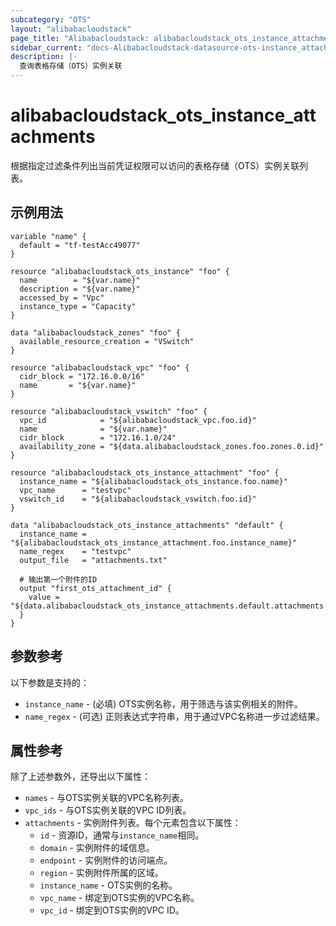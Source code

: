```yaml
---
subcategory: "OTS"
layout: "alibabacloudstack"
page_title: "Alibabacloudstack: alibabacloudstack_ots_instance_attachments"
sidebar_current: "docs-Alibabacloudstack-datasource-ots-instance_attachments"
description: |- 
  查询表格存储（OTS）实例关联
---
```


# alibabacloudstack_ots_instance_attachments

根据指定过滤条件列出当前凭证权限可以访问的表格存储（OTS）实例关联列表。

## 示例用法

```hcl
variable "name" {
  default = "tf-testAcc49077"
}

resource "alibabacloudstack_ots_instance" "foo" {
  name        = "${var.name}"
  description = "${var.name}"
  accessed_by = "Vpc"
  instance_type = "Capacity"
}

data "alibabacloudstack_zones" "foo" {
  available_resource_creation = "VSwitch"
}

resource "alibabacloudstack_vpc" "foo" {
  cidr_block = "172.16.0.0/16"
  name       = "${var.name}"
}

resource "alibabacloudstack_vswitch" "foo" {
  vpc_id            = "${alibabacloudstack_vpc.foo.id}"
  name              = "${var.name}"
  cidr_block        = "172.16.1.0/24"
  availability_zone = "${data.alibabacloudstack_zones.foo.zones.0.id}"
}

resource "alibabacloudstack_ots_instance_attachment" "foo" {
  instance_name = "${alibabacloudstack_ots_instance.foo.name}"
  vpc_name      = "testvpc"
  vswitch_id    = "${alibabacloudstack_vswitch.foo.id}"
}

data "alibabacloudstack_ots_instance_attachments" "default" {
  instance_name = "${alibabacloudstack_ots_instance_attachment.foo.instance_name}"
  name_regex    = "testvpc"
  output_file   = "attachments.txt"

  # 输出第一个附件的ID
  output "first_ots_attachment_id" {
    value = "${data.alibabacloudstack_ots_instance_attachments.default.attachments.0.id}"
  }
}
```

## 参数参考

以下参数是支持的：

* `instance_name` - (必填) OTS实例名称，用于筛选与该实例相关的附件。
* `name_regex` - (可选) 正则表达式字符串，用于通过VPC名称进一步过滤结果。

## 属性参考

除了上述参数外，还导出以下属性：

* `names` - 与OTS实例关联的VPC名称列表。
* `vpc_ids` - 与OTS实例关联的VPC ID列表。
* `attachments` - 实例附件列表。每个元素包含以下属性：
  * `id` - 资源ID，通常与`instance_name`相同。
  * `domain` - 实例附件的域信息。
  * `endpoint` - 实例附件的访问端点。
  * `region` - 实例附件所属的区域。
  * `instance_name` - OTS实例的名称。
  * `vpc_name` - 绑定到OTS实例的VPC名称。
  * `vpc_id` - 绑定到OTS实例的VPC ID。
```